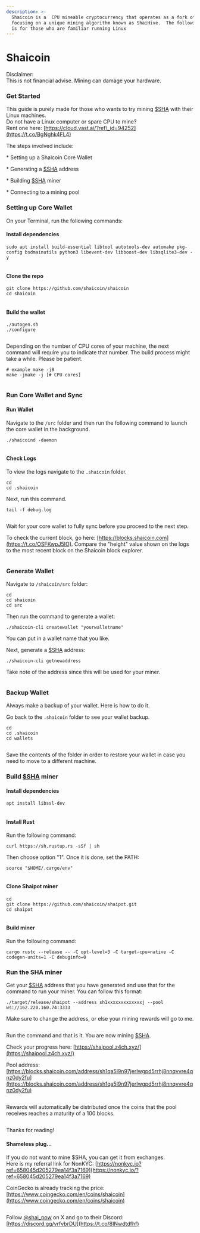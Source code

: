 ```yaml
---
description: >-
  Shaicoin is a  CPU mineable cryptocurrency that operates as a fork of Bitcoin,
  focusing on a unique mining algorithm known as ShaiHive.  The following guide
  is for those who are familiar running Linux
---
```


# Shaicoin

Disclaimer:\
This is not financial advise. Mining can damage your hardware.



### Get Started

This guide is purely made for those who wants to try mining [$SHA](https://x.com/search?q=%24SHA\&src=cashtag\_click) with their Linux machines. \
Do not have a Linux computer or spare CPU to mine? \
Rent one here: [https://cloud.vast.ai/?ref\_id=94252](https://t.co/BgNghk4FL4)

The steps involved include:&#x20;

\* Setting up a Shaicoin Core Wallet&#x20;

\* Generating a [$SHA](https://x.com/search?q=%24SHA\&src=cashtag\_click) address&#x20;

\* Building [$SHA](https://x.com/search?q=%24SHA\&src=cashtag\_click) miner&#x20;

\* Connecting to a mining pool

### Setting up Core Wallet

On your Terminal, run the following commands:

#### Install dependencies

```
sudo apt install build-essential libtool autotools-dev automake pkg-config bsdmainutils python3 libevent-dev libboost-dev libsqlite3-dev -y
```

<figure><img src="../.gitbook/assets/image (58).png" alt=""><figcaption></figcaption></figure>

#### Clone the repo

```
git clone https://github.com/shaicoin/shaicoin  
cd shaicoin
```

<figure><img src="../.gitbook/assets/image (59).png" alt=""><figcaption></figcaption></figure>

#### Build the wallet

```
./autogen.sh
./configure
```

<figure><img src="../.gitbook/assets/image (60).png" alt=""><figcaption></figcaption></figure>

Depending on the number of CPU cores of your machine, the next command will require you to indicate that number. The build process might take a while. Please be patient.

```
# example make -j8
make -jmake -j [# CPU cores]
```

<figure><img src="../.gitbook/assets/image (61).png" alt=""><figcaption></figcaption></figure>

### Run Core Wallet and Sync

#### Run Wallet

Navigate to the `/src` folder and then run the following command to launch the core wallet in the background.

```
./shaicoind -daemon
```

<figure><img src="../.gitbook/assets/image (62).png" alt=""><figcaption></figcaption></figure>

#### Check Logs

To view the logs navigate to the `.shaicoin` folder.

```
cd
cd .shaicoin
```

Next, run this command.

```
tail -f debug.log
```

<figure><img src="../.gitbook/assets/image (63).png" alt=""><figcaption></figcaption></figure>

Wait for your core wallet to fully sync before you proceed to the next step.

To check the current block, go here: [https://blocks.shaicoin.com](https://t.co/OSFKwpJ5IO). Compare the "height" value shown on the logs to the most recent block on the Shaicoin block explorer.

<figure><img src="../.gitbook/assets/image (65).png" alt=""><figcaption></figcaption></figure>

### Generate Wallet&#x20;

Navigate to `/shaicoin/src` folder:&#x20;

```
cd
cd shaicoin
cd src 
```

Then run the command to generate a wallet:&#x20;

```
./shaicoin-cli createwallet "yourwalletname" 
```

You can put in a wallet name that you like.&#x20;

Next, generate a [$SHA](https://x.com/search?q=%24SHA\&src=cashtag\_click) address: &#x20;

```
./shaicoin-cli getnewaddress
```

Take note of the address since this will be used for your miner.

<figure><img src="../.gitbook/assets/image (66).png" alt=""><figcaption></figcaption></figure>

### Backup Wallet

Always make a backup of your wallet. Here is how to do it.&#x20;

Go back to the `.shaicoin` folder to see your wallet backup.

```
cd
cd .shaicoin
cd wallets
```

<figure><img src="../.gitbook/assets/image (67).png" alt=""><figcaption></figcaption></figure>

Save the contents of the folder in order to restore your wallet in case you need to move to a different machine.



### Build [$SHA](https://x.com/search?q=%24SHA\&src=cashtag\_click) miner&#x20;

#### Install dependencies

```
apt install libssl-dev
```

<figure><img src="../.gitbook/assets/image (68).png" alt=""><figcaption></figcaption></figure>

#### Install Rust&#x20;

Run the following command:&#x20;

```
curl https://sh.rustup.rs -sSf | sh
```

&#x20;Then choose option "1". Once it is done, set the PATH:&#x20;

```
source "$HOME/.cargo/env"
```

<figure><img src="../.gitbook/assets/image (69).png" alt=""><figcaption></figcaption></figure>

#### Clone Shaipot miner&#x20;

```
cd
git clone https://github.com/shaicoin/shaipot.git
cd shaipot
```

<figure><img src="../.gitbook/assets/image (70).png" alt=""><figcaption></figcaption></figure>

#### Build miner

Run the following command:&#x20;

```
cargo rustc --release -- -C opt-level=3 -C target-cpu=native -C codegen-units=1 -C debuginfo=0
```

### Run the SHA miner

Get your [$SHA](https://x.com/search?q=%24SHA\&src=cashtag\_click) address that you have generated and use that for the command to run your miner. You can follow this format:

```
./target/release/shaipot --address sh1xxxxxxxxxxxxxj --pool ws://162.220.160.74:3333
```

Make sure to change the address, or else your mining rewards will go to me.&#x20;

<figure><img src="../.gitbook/assets/image (72).png" alt=""><figcaption></figcaption></figure>

Run the command and that is it. You are now mining [$SHA](https://x.com/search?q=%24SHA\&src=cashtag\_click).

Check your progress here: [https://shaipool.z4ch.xyz/](https://shaipool.z4ch.xyz/)

Pool address: [https://blocks.shaicoin.com/address/sh1qa5l9n97jerlwgpd5rrhj8nnqvvre4qnz0dy2fu](https://blocks.shaicoin.com/address/sh1qa5l9n97jerlwgpd5rrhj8nnqvvre4qnz0dy2fu)

<figure><img src="../.gitbook/assets/image (71).png" alt=""><figcaption></figcaption></figure>

Rewards will automatically be distributed once the coins that the pool receives reaches a maturity of a 100 blocks.

<figure><img src="../.gitbook/assets/image (73).png" alt=""><figcaption></figcaption></figure>

Thanks for reading!

#### Shameless plug...

If you do not want to mine $SHA, you can get it from exchanges.\
Here is my referral link for NonKYC: [https://nonkyc.io?ref=658045d205279ea14f3a7169](https://nonkyc.io/?ref=658045d205279ea14f3a7169)

CoinGecko is already tracking the price:\
[https://www.coingecko.com/en/coins/shaicoin](https://www.coingecko.com/en/coins/shaicoin)

<figure><img src="../.gitbook/assets/image (74).png" alt=""><figcaption></figcaption></figure>



Follow [@shai\_pow](https://x.com/shai\_pow) on X and go to their Discord: [https://discord.gg/vrfvbrDU](https://t.co/8INwdtdfhf)















